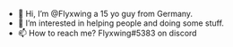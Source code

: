 - 👋 Hi, I’m @Flyxwing a 15 yo guy from Germany.
- 👀 I’m interested in helping people and doing some stuff.
- 📫 How to reach me? Flyxwing#5383 on discord

<!---
Flyxwing/Flyxwing is a ✨ special ✨ repository because its `README.md` (this file) appears on your GitHub profile.
You can click the Preview link to take a look at your changes.
--->
